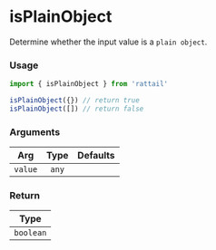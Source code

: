 # isPlainObject

Determine whether the input value is a `plain object`.

### Usage

```ts
import { isPlainObject } from 'rattail'

isPlainObject({}) // return true
isPlainObject([]) // return false
```

### Arguments

| Arg     | Type  | Defaults |
| ------- | :---: | -------: |
| `value` | `any` |          |

### Return

|   Type    |
| :-------: |
| `boolean` |
